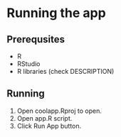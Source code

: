 # Running the app

## Prerequsites

- R
- RStudio
- R libraries (check DESCRIPTION)

## Running

1. Open coolapp.Rproj to open.
2. Open app.R script.
3. Click Run App button.
